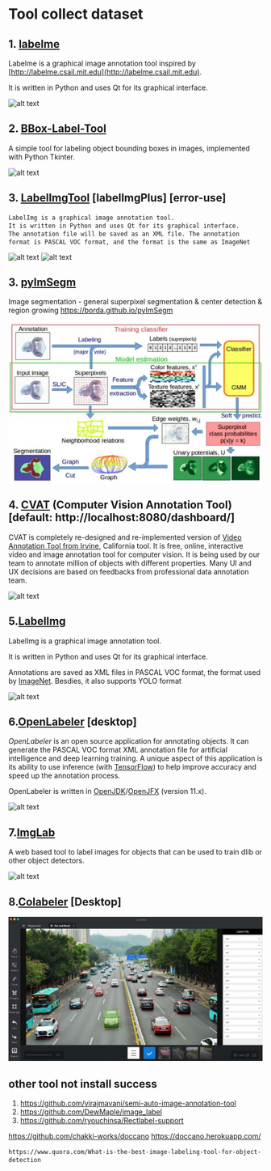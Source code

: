 
# Tool collect dataset

## 1. [labelme](https://github.com/wkentaro/labelme)

Labelme is a graphical image annotation tool inspired by [http://labelme.csail.mit.edu](http://labelme.csail.mit.edu).

It is written in Python and uses Qt for its graphical interface.

![alt text][labelme-desc]

[labelme-desc]: https://github.com/wkentaro/labelme/raw/master/examples/instance_segmentation/.readme/annotation.jpg "LabelMe description"

## 2. [BBox-Label-Tool](https://github.com/puzzledqs/BBox-Label-Tool)

A simple tool for labeling object bounding boxes in images, implemented with Python Tkinter.

![alt text][BBox-Label-Tool-img]

[BBox-Label-Tool-img]: https://github.com/puzzledqs/BBox-Label-Tool/raw/master/screenshot.png "BBox-Label-Tool"

## 3. [LabelImgTool](https://github.com/lzx1413/LabelImgTool) [labelImgPlus] [error-use]

    LabelImg is a graphical image annotation tool.
    It is written in Python and uses Qt for its graphical interface.
    The annotation file will be saved as an XML file. The annotation format is PASCAL VOC format, and the format is the same as ImageNet

![alt text][LabelImgTool-img]
![alt text][LabelImgTool-img-2]

[LabelImgTool-img]: https://github.com/lzx1413/LabelImgTool/raw/master/screenshot/setting_panel.jpg "LabelImgTool"

[LabelImgTool-img-2]: https://github.com/lzx1413/LabelImgTool/raw/master/screenshot/parse_label.jpg "LabelImgTool"

## 3. [pyImSegm](https://github.com/Borda/pyImSegm)

Image segmentation - general superpixel segmentation & center detection & region growing https://borda.github.io/pyImSegm

![alt text][pyImSegm-img]

[pyImSegm-img]: https://github.com/Borda/pyImSegm/raw/master/figures/schema_slic-fts-clf-gc.jpg "pyImSegm"

## 4. [CVAT](https://github.com/opencv/cvat)  (Computer Vision Annotation Tool) [default: http://localhost:8080/dashboard/]

CVAT is completely re-designed and re-implemented version of [Video Annotation Tool from Irvine](http://carlvondrick.com/vatic/), California tool. It is free, online, interactive video and image annotation tool for computer vision. It is being used by our team to annotate million of objects with different properties. Many UI and UX decisions are based on feedbacks from professional data annotation team.

![alt text][CVAT-img]

[CVAT-img]: https://github.com/opencv/cvat/raw/develop/cvat/apps/documentation/static/documentation/images/cvat.jpg "CVAT"

## 5.[LabelImg](https://github.com/tzutalin/labelImg)

LabelImg is a graphical image annotation tool.

It is written in Python and uses Qt for its graphical interface.

Annotations are saved as XML files in PASCAL VOC format, the format used by [ImageNet](http://www.image-net.org/). Besdies, it also supports YOLO format

![alt text][LabelImg-img]

[LabelImg-img]: https://raw.githubusercontent.com/tzutalin/labelImg/master/demo/demo3.jpg "CVAT"

## 6.[OpenLabeler](https://github.com/kinhong/OpenLabeler) [desktop]

*OpenLabeler* is an open source application for annotating objects. It can generate the PASCAL VOC format XML annotation file for artificial intelligence and deep learning training. A unique aspect of this application is its ability to use inference (with [TensorFlow](https://www.tensorflow.org/)) to help improve accuracy and speed up the annotation process.

OpenLabeler is written in [OpenJDK](https://openjdk.java.net/)/[OpenJFX](https://openjfx.io/) (version 11.x).

![alt text][OpenLabeler-img]

[OpenLabeler-img]: https://github.com/kinhong/OpenLabeler/raw/master/assets/app.png "OpenLabeler"

## 7.[ImgLab](https://github.com/NaturalIntelligence/imglab)

A web based tool to label images for objects that can be used to train dlib or other object detectors.

![alt text][ImgLab-img]

[ImgLab-img]: https://github.com/NaturalIntelligence/imglab/raw/master/img/imglab-autosuggestion.gif "ImgLab"

## 8.[Colabeler](http://www.colabeler.com/) [Desktop]

![alt text][Colabeler-img]

[Colabeler-img]: img/banner_en.jpg "Colabeler"











## other tool not install success

1. https://github.com/virajmavani/semi-auto-image-annotation-tool
2. https://github.com/DewMaple/image_label
3. https://github.com/ryouchinsa/Rectlabel-support

https://github.com/chakki-works/doccano
https://doccano.herokuapp.com/

```
https://www.quora.com/What-is-the-best-image-labeling-tool-for-object-detection
```

